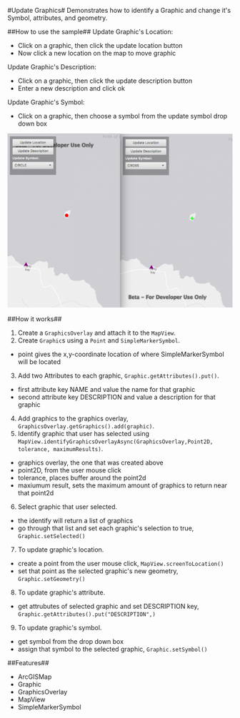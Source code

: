 #Update Graphics#
Demonstrates how to identify a Graphic and change it's Symbol, attributes, and geometry.

##How to use the sample##
Update Graphic's Location:
  - Click on a graphic, then click the update location button
  - Now click a new location on the map to move graphic

Update Graphic's Description:
  - Click on a graphic, then click the update description button
  - Enter a new description and click ok

Update Graphic's Symbol:
  - Click on a graphic, then choose a symbol from the update symbol drop down box

![](UpdateGraphics.png)

##How it works##
1. Create a `GraphicsOverlay` and attach it to the `MapView`.
2. Create `Graphic`s using a `Point` and `SimpleMarkerSymbol`. 
  - point gives the x,y-coordinate location of where SimpleMarkerSymbol will be located
3. Add two Attributes to each graphic, `Graphic.getAttributes().put()`.
  - first attribute key NAME and value the name for that graphic
  - second attribute key DESCRIPTION and value a description for that graphic
4. Add graphics to the graphics overlay, `GraphicsOverlay.getGraphics().add(graphic)`.
5. Identify graphic that user has selected using `MapView.identifyGraphicsOverlayAsync(GraphicsOverlay,Point2D, tolerance, maximumResults)`.
  - graphics overlay, the one that was created above
  - point2D, from the user mouse click
  - tolerance, places buffer around the point2d
  - maxiumum result, sets the maximum amount of graphics to return near that point2d
6. Select graphic that user selected.
  - the identify will return a list of graphics
  - go through that list and set each graphic's selection to true, `Graphic.setSelected()`
7. To update graphic's location.
  - create a point from the user mouse click, `MapView.screenToLocation()`
  - set that point as the selected graphic's new geometry, `Graphic.setGeometry()`
8. To update graphic's attribute.
  - get attrubutes of selected graphic and set DESCRIPTION key, `Graphic.getAttributes().put("DESCRIPTION",)`
9. To update graphic's symbol.
  - get symbol from the drop down box
  - assign that symbol to the selected graphic, `Graphic.setSymbol()`

##Features##
- ArcGISMap
- Graphic
- GraphicsOverlay
- MapView
- SimpleMarkerSymbol
